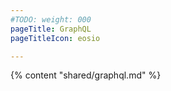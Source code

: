 ```yaml
---
#TODO: weight: 000
pageTitle: GraphQL
pageTitleIcon: eosio

---
```


{% content "shared/graphql.md" %}

